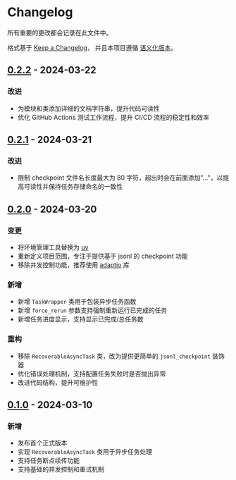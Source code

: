 # Changelog

所有重要的更改都会记录在此文件中。

格式基于 [Keep a Changelog](https://keepachangelog.com/zh-CN/1.0.0/)，
并且本项目遵循 [语义化版本](https://semver.org/lang/zh-CN/)。

## [0.2.2] - 2024-03-22

### 改进

- 为模块和类添加详细的文档字符串，提升代码可读性
- 优化 GitHub Actions 测试工作流程，提升 CI/CD 流程的稳定性和效率

## [0.2.1] - 2024-03-21

### 改进

- 限制 checkpoint 文件名长度最大为 80 字符，超出时会在前面添加"..."，以提高可读性并保持任务存储命名的一致性

## [0.2.0] - 2024-03-20

### 变更

- 将环境管理工具替换为 [uv](https://docs.astral.sh/uv/)
- 重新定义项目范围，专注于提供基于 jsonl 的 checkpoint 功能
- 移除并发控制功能，推荐使用 [adaptio](https://github.com/Haskely/adaptio) 库

### 新增

- 新增 `TaskWrapper` 类用于包装异步任务函数
- 新增 `force_rerun` 参数支持强制重新运行已完成的任务
- 新增任务进度显示，支持显示已完成/总任务数

### 重构

- 移除 `RecoverableAsyncTask` 类，改为提供更简单的 `jsonl_checkpoint` 装饰器
- 优化错误处理机制，支持配置任务失败时是否抛出异常
- 改进代码结构，提升可维护性

## [0.1.0] - 2024-03-10

### 新增

- 发布首个正式版本
- 实现 `RecoverableAsyncTask` 类用于异步任务处理
- 支持任务断点续传功能
- 支持基础的并发控制和重试机制

[0.2.2]: https://github.com/username/recoverable-async-task/compare/v0.2.1...v0.2.2
[0.2.1]: https://github.com/username/recoverable-async-task/compare/v0.2.0...v0.2.1
[0.2.0]: https://github.com/username/recoverable-async-task/compare/v0.1.0...v0.2.0
[0.1.0]: https://github.com/username/recoverable-async-task/releases/tag/v0.1.0
